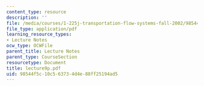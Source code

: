 ```yaml
---
content_type: resource
description: ''
file: /media/courses/1-225j-transportation-flow-systems-fall-2002/98544f5c10c563734d4e88ff25194ad5_lecture9p.pdf
file_type: application/pdf
learning_resource_types:
- Lecture Notes
ocw_type: OCWFile
parent_title: Lecture Notes
parent_type: CourseSection
resourcetype: Document
title: lecture9p.pdf
uid: 98544f5c-10c5-6373-4d4e-88ff25194ad5
---
```

